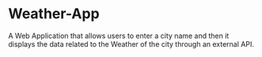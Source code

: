 # Weather-App
A Web Application that allows users to enter a city name and then it displays the data related to the Weather of the city through an external API. 

